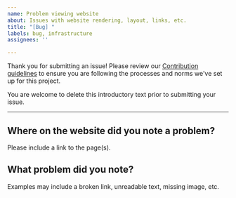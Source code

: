```yaml
---
name: Problem viewing website
about: Issues with website rendering, layout, links, etc.
title: "[Bug] "
labels: bug, infrastructure
assignees: ''

---
```


Thank you for submitting an issue!
Please review our [Contribution guidelines](https://chanzuckerberg.github.io/open-science/CONTRIBUTING/)
to ensure you are following the processes and norms we've set up for this project.

You are welcome to delete this introductory text prior to submitting your issue.

----

## Where on the website did you note a problem?

Please include a link to the page(s).

## What problem did you note?

Examples may include a broken link, unreadable text, missing image, etc.
